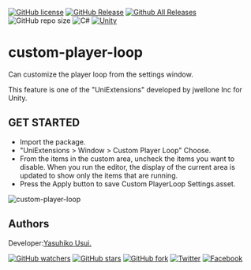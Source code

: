 [![GitHub license](https://img.shields.io/github/license/jwellone/custom-player-loop.svg?style=plastic)](https://github.com/jwellone/custom-player-loop/blob/main/LICENSE)
[![GitHub Release](https://img.shields.io/github/v/release/jwellone/custom-player-loop.svg?style=plastic)](https://GitHub.com/jwellone/custom-player-loop/releases/latest)
[![Github All Releases](https://img.shields.io/github/downloads/jwellone/custom-player-loop/total?color=blue&style=plastic)](https://GitHub.com/jwellone/custom-player-loop/releases)
![GitHub repo size](https://img.shields.io/github/repo-size/jwellone/custom-player-loop?label=size&style=plastic)
![C#](https://img.shields.io/badge/C%23-239120?logo=c-sharp&style=plastic)
[![Unity](https://img.shields.io/badge/Unity-100000?logo=unity&style=plastic)](https://unity.com)


# custom-player-loop
Can customize the player loop from the settings window.

This feature is one of the "UniExtensions" developed by jwellone Inc for Unity.


## GET STARTED
- Import the package.
- "UniExtensions > Window > Custom Player Loop" Choose.
- From the items in the custom area, uncheck the items you want to disable. 
  When you run the editor, the display of the current area is updated to show only the items that are running.
- Press the Apply button to save Custom PlayerLoop Settings.asset.

![custom-player-loop](https://user-images.githubusercontent.com/85072161/127729662-977cf7e3-d3e4-4a62-aa2a-cd21bf75e64e.gif)


## Authors
Developer:[Yasuhiko Usui.](https://github.com/UsuiYasuhiko-jw1)

[![GitHub watchers](https://img.shields.io/github/watchers/jwellone/custom-player-loop.svg?style=social&label=Watch)](https://GitHub.com/jwellone/custom-player-loop/watchers/)
[![GitHub stars](https://img.shields.io/github/stars/jwellone/custom-player-loop.svg?style=social&label=Stars)](https://GitHub.com/jwellone/custom-player-loop/stargazers)
[![GitHub fork](https://img.shields.io/github/forks/jwellone/custom-player-loop.svg?style=social&label=Fork)](https://GitHub.com/jwellone/custom-player-loopt/network/members)
[![Twitter](https://img.shields.io/twitter/follow/jwellone?label=Twitter&logo=twitter&style=social)](http://twitter.com/jwellone)
[![Facebook](https://img.shields.io/badge/Facebook-1877F2?style=for-the-badge&logo=facebook&logoColor=white&style=plastic)](https://www.facebook.com/jwellone)
